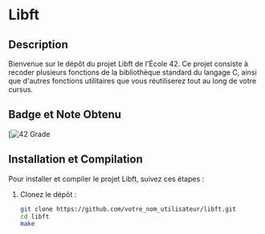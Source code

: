 # Libft

## Description

Bienvenue sur le dépôt du projet Libft de l'École 42. Ce projet consiste à recoder plusieurs fonctions de la bibliothèque standard du langage C, ainsi que d'autres fonctions utilitaires 
que vous réutiliserez tout au long de votre cursus.

## Badge et Note Obtenu

[![42 Grade](https://github.com/ayogun/42-project-badges/blob/main/badges/libftm.png)



## Installation et Compilation

Pour installer et compiler le projet Libft, suivez ces étapes :

1. Clonez le dépôt :

   ```bash
   git clone https://github.com/votre_nom_utilisateur/libft.git
   cd libft
   make

